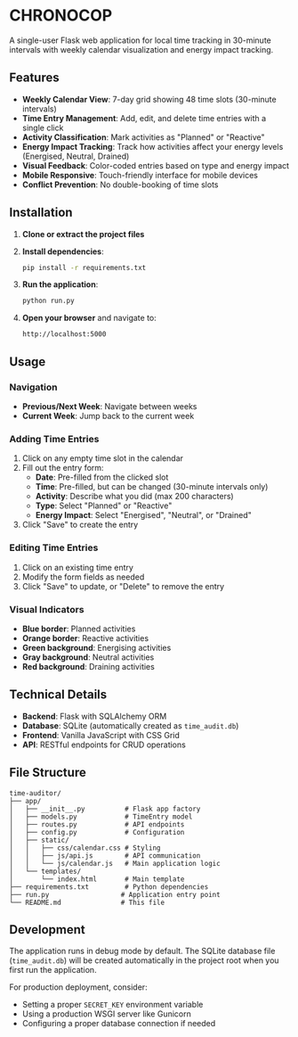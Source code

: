 # CHRONOCOP

A single-user Flask web application for local time tracking in 30-minute intervals with weekly calendar visualization and energy impact tracking.

## Features

- **Weekly Calendar View**: 7-day grid showing 48 time slots (30-minute intervals)
- **Time Entry Management**: Add, edit, and delete time entries with a single click
- **Activity Classification**: Mark activities as "Planned" or "Reactive"
- **Energy Impact Tracking**: Track how activities affect your energy levels (Energised, Neutral, Drained)
- **Visual Feedback**: Color-coded entries based on type and energy impact
- **Mobile Responsive**: Touch-friendly interface for mobile devices
- **Conflict Prevention**: No double-booking of time slots

## Installation

1. **Clone or extract the project files**

2. **Install dependencies**:
   ```bash
   pip install -r requirements.txt
   ```

3. **Run the application**:
   ```bash
   python run.py
   ```

4. **Open your browser** and navigate to:
   ```
   http://localhost:5000
   ```

## Usage

### Navigation
- **Previous/Next Week**: Navigate between weeks
- **Current Week**: Jump back to the current week

### Adding Time Entries
1. Click on any empty time slot in the calendar
2. Fill out the entry form:
   - **Date**: Pre-filled from the clicked slot
   - **Time**: Pre-filled, but can be changed (30-minute intervals only)
   - **Activity**: Describe what you did (max 200 characters)
   - **Type**: Select "Planned" or "Reactive"
   - **Energy Impact**: Select "Energised", "Neutral", or "Drained"
3. Click "Save" to create the entry

### Editing Time Entries
1. Click on an existing time entry
2. Modify the form fields as needed
3. Click "Save" to update, or "Delete" to remove the entry

### Visual Indicators
- **Blue border**: Planned activities
- **Orange border**: Reactive activities
- **Green background**: Energising activities
- **Gray background**: Neutral activities
- **Red background**: Draining activities

## Technical Details

- **Backend**: Flask with SQLAlchemy ORM
- **Database**: SQLite (automatically created as `time_audit.db`)
- **Frontend**: Vanilla JavaScript with CSS Grid
- **API**: RESTful endpoints for CRUD operations

## File Structure

```
time-auditor/
├── app/
│   ├── __init__.py          # Flask app factory
│   ├── models.py            # TimeEntry model
│   ├── routes.py            # API endpoints
│   ├── config.py            # Configuration
│   ├── static/
│   │   ├── css/calendar.css # Styling
│   │   ├── js/api.js        # API communication
│   │   └── js/calendar.js   # Main application logic
│   └── templates/
│       └── index.html       # Main template
├── requirements.txt         # Python dependencies
├── run.py                  # Application entry point
└── README.md               # This file
```

## Development

The application runs in debug mode by default. The SQLite database file (`time_audit.db`) will be created automatically in the project root when you first run the application.

For production deployment, consider:
- Setting a proper `SECRET_KEY` environment variable
- Using a production WSGI server like Gunicorn
- Configuring a proper database connection if needed 